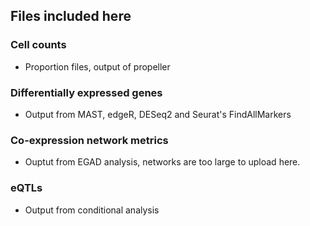 ## Files included here

### Cell counts 
- Proportion files, output of propeller
  
### Differentially expressed genes 
- Output from MAST, edgeR, DESeq2 and Seurat's FindAllMarkers
  
### Co-expression network metrics
- Ouptut from EGAD analysis, networks are too large to upload here.

### eQTLs
- Output from conditional analysis 
